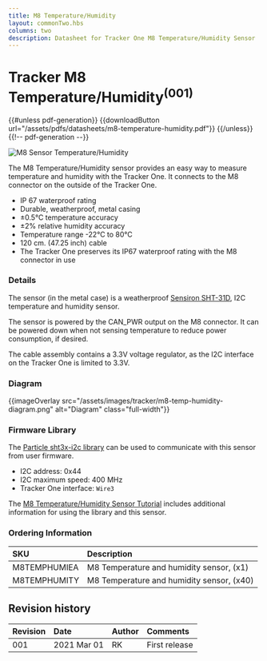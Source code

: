 ```yaml
---
title: M8 Temperature/Humidity
layout: commonTwo.hbs
columns: two
description: Datasheet for Tracker One M8 Temperature/Humidity Sensor
---
```


# Tracker M8 Temperature/Humidity<sup>(001)</sup>

{{#unless pdf-generation}}
{{downloadButton url="/assets/pdfs/datasheets/m8-temperature-humidity.pdf"}}
{{/unless}} {{!-- pdf-generation --}}

![M8 Sensor Temperature/Humidity](/assets/images/tracker/m8-temp-humidity.png)

The M8 Temperature/Humidity sensor provides an easy way to measure temperature and humidity with the Tracker One. It connects to the M8 connector on the outside of the Tracker One.

- IP 67 waterproof rating
- Durable, weatherproof, metal casing
- ±0.5°C temperature accuracy
- ±2% relative humidity accuracy
- Temperature range -22°C to 80°C
- 120 cm. (47.25 inch) cable
- The Tracker One preserves its IP67 waterproof rating with the M8 connector in use

### Details

The sensor (in the metal case) is a weatherproof [Sensiron SHT-31D](https://www.sensirion.com/en/environmental-sensors/humidity-sensors/digital-humidity-sensors-for-various-applications/), I2C temperature and humidity sensor.

The sensor is powered by the CAN_PWR output on the M8 connector. It can be powered down when not sensing temperature to reduce power consumption, if desired.

The cable assembly contains a 3.3V voltage regulator, as the I2C interface on the Tracker One is limited to 3.3V. 


### Diagram

{{imageOverlay src="/assets/images/tracker/m8-temp-humidity-diagram.png" alt="Diagram" class="full-width"}}

### Firmware Library

The [Particle sht3x-i2c library](https://github.com/particle-iot/sht3x-i2c) can be used to communicate with this sensor from user firmware.

- I2C address: 0x44
- I2C maximum speed: 400 MHz
- Tracker One interface: `Wire3`

The [M8 Temperature/Humidity Sensor Tutorial](/hardware/tracker/m8-temperature-humidity/) includes additional information for using the library and this sensor.

### Ordering Information

| SKU  | Description |
| :--- | :--- |
| M8TEMPHUMIEA | M8 Temperature and humidity sensor, (x1) |
| M8TEMPHUMITY | M8 Temperature and humidity sensor, (x40) |


## Revision history

| Revision | Date | Author | Comments |
|:---------|:-----|:-------|:---------|
| 001      | 2021 Mar 01 | RK | First release |
